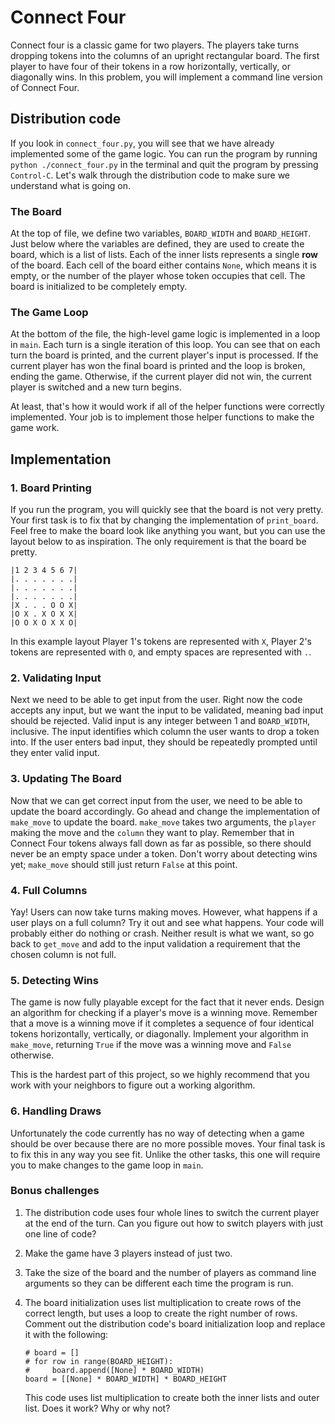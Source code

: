 # Connect Four

Connect four is a classic game for two players. The players take turns
dropping tokens into the columns of an upright rectangular board. The
first player to have four of their tokens in a row horizontally,
vertically, or diagonally wins. In this problem, you will implement a
command line version of Connect Four.

## Distribution code

If you look in `connect_four.py`, you will see that we have already
implemented some of the game logic. You can run the program by running
`python ./connect_four.py` in the terminal and quit the program by
pressing `Control-C`. Let's walk through the distribution code to make
sure we understand what is going on.

### The Board

At the top of file, we define two variables, `BOARD_WIDTH` and
`BOARD_HEIGHT`. Just below where the variables are defined, they are
used to create the board, which is a list of lists. Each of the inner
lists represents a single **row** of the board. Each cell of the board
either contains `None`, which means it is empty, or the number of the
player whose token occupies that cell. The board is initialized to be
completely empty.


### The Game Loop

At the bottom of the file, the high-level game logic is implemented in
a loop in `main`. Each turn is a single iteration of this loop. You
can see that on each turn the board is printed, and the current
player's input is processed. If the current player has won the final
board is printed and the loop is broken, ending the game. Otherwise,
if the current player did not win, the current player is switched and
a new turn begins.

At least, that's how it would work if all of the helper functions were
correctly implemented. Your job is to implement those helper functions
to make the game work.

## Implementation

### 1. Board Printing

If you run the program, you will quickly see that the board is not
very pretty. Your first task is to fix that by changing the
implementation of `print_board`. Feel free to make the board look like
anything you want, but you can use the layout below to as
inspiration. The only requirement is that the board be pretty.

```
|1 2 3 4 5 6 7|
|. . . . . . .|
|. . . . . . .|
|. . . . . . .|
|X . . . O O X|
|O X . X O X X|
|O O X O X X O|
```

In this example layout Player 1's tokens are represented with `X`,
Player 2's tokens are represented with `O`, and empty spaces are
represented with `.`.

### 2. Validating Input

Next we need to be able to get input from the user. Right now the code
accepts any input, but we want the input to be validated, meaning bad
input should be rejected. Valid input is any integer between 1 and
`BOARD_WIDTH`, inclusive. The input identifies which column the user
wants to drop a token into. If the user enters bad input, they should
be repeatedly prompted until they enter valid input.

### 3. Updating The Board

Now that we can get correct input from the user, we need to be able to
update the board accordingly. Go ahead and change the implementation
of `make_move` to update the board. `make_move` takes two arguments,
the `player` making the move and the `column` they want to
play. Remember that in Connect Four tokens always fall down as far as
possible, so there should never be an empty space under a token. Don't
worry about detecting wins yet; `make_move` should still just return
`False` at this point.

### 4. Full Columns

Yay! Users can now take turns making moves. However, what happens if a
user plays on a full column? Try it out and see what happens. Your
code will probably either do nothing or crash. Neither result is what
we want, so go back to `get_move` and add to the input validation a
requirement that the chosen column is not full.

### 5. Detecting Wins

The game is now fully playable except for the fact that it never
ends. Design an algorithm for checking if a player's move is a winning
move. Remember that a move is a winning move if it completes a
sequence of four identical tokens horizontally, vertically, or
diagonally. Implement your algorithm in `make_move`, returning `True`
if the move was a winning move and `False` otherwise.

This is the hardest part of this project, so we highly recommend that
you work with your neighbors to figure out a working algorithm.

### 6. Handling Draws

Unfortunately the code currently has no way of detecting when a game
should be over because there are no more possible moves. Your final
task is to fix this in any way you see fit. Unlike the other tasks,
this one will require you to make changes to the game loop in `main`.


### Bonus challenges

1. The distribution code uses four whole lines to switch the current
   player at the end of the turn. Can you figure out how to switch
   players with just one line of code?
   
2. Make the game have 3 players instead of just two.

3. Take the size of the board and the number of players as command
   line arguments so they can be different each time the program is
   run.
   
4. The board initialization uses list multiplication to create rows of
   the correct length, but uses a loop to create the right number of
   rows. Comment out the distribution code's board initialization loop
   and replace it with the following:
   
   ```
   # board = []
   # for row in range(BOARD_HEIGHT):
   #     board.append([None] * BOARD_WIDTH)
   board = [[None] * BOARD_WIDTH] * BOARD_HEIGHT   
   ```
   
   This code uses list multiplication to create both the inner lists and
   outer list. Does it work? Why or why not?
